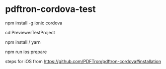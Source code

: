 # pdftron-cordova-test

npm install -g ionic cordova

cd PreviewerTestProject

npm install / yarn

npm run ios:prepare

steps for iOS from https://github.com/PDFTron/pdftron-cordova#installation
